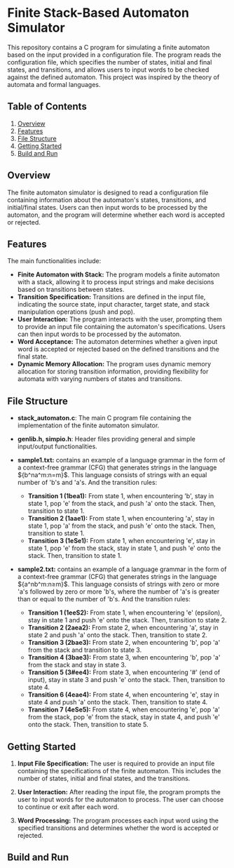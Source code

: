 # Finite Stack-Based Automaton Simulator

This repository contains a C program for simulating a finite automaton based on the input provided in a configuration file. The program reads the configuration file, which specifies the number of states, initial and final states, and transitions, and allows users to input words to be checked against the defined automaton. This project was inspired by the theory of automata and formal languages.

## Table of Contents

1. [Overview](#overview)
2. [Features](#features)
3. [File Structure](#file-structure)
4. [Getting Started](#getting-started)
5. [Build and Run](#build-and-run)

## Overview

The finite automaton simulator is designed to read a configuration file containing information about the automaton's states, transitions, and initial/final states. Users can then input words to be processed by the automaton, and the program will determine whether each word is accepted or rejected.

## Features
The main functionalities include:
   * **Finite Automaton with Stack:** The program models a finite automaton with a stack, allowing it to process input strings and make decisions based on transitions between states.
   * **Transition Specification:** Transitions are defined in the input file, indicating the source state, input character, target state, and stack manipulation operations (push and pop).
   * **User Interaction:** The program interacts with the user, prompting them to provide an input file containing the automaton's specifications. Users can then input words to be processed by the automaton.
   * **Word Acceptance:** The automaton determines whether a given input word is accepted or rejected based on the defined transitions and the final state.
   * **Dynamic Memory Allocation:** The program uses dynamic memory allocation for storing transition information, providing flexibility for automata with varying numbers of states and transitions.

## File Structure
    
  * **stack_automaton.c**: The main C program file containing the implementation of the finite automaton simulator.
  
  * **genlib.h, simpio.h**: Header files providing general and simple input/output functionalities.
    
  - **sample1.txt:** contains an example of a language grammar in the form of a context-free grammar (CFG) that generates strings in the language $\{b^na^m:n=m}$. This language consists of strings with an equal number of 'b's and 'a's.
    And the transition rules:
     * **Transition 1 (1bea1):** From state 1, when encountering 'b', stay in state 1, pop 'e' from the stack, and push 'a' onto the stack. Then, transition to state 1.
     * **Transition 2 (1aae1):** From state 1, when encountering 'a', stay in state 1, pop 'a' from the stack, and push 'e' onto the stack. Then, transition to state 1.
     * **Transition 3 (1eSe1):** From state 1, when encountering 'e', stay in state 1, pop 'e' from the stack, stay in state 1, and push 'e' onto the stack. Then, transition to state 1.
       
  - **sample2.txt:** contains an example of a language grammar in the form of a context-free grammar (CFG) that generates strings in the language $\{a^nb^m:n≥m}$. This language consists of strings with zero or more 'a's followed by zero or more       'b's, where the number of 'a's is greater than or equal to the number of 'b's.
    And the transition rules:

     * **Transition 1 (1eeS2):** From state 1, when encountering 'e' (epsilon), stay in state 1 and push 'e' onto the stack. Then, transition to state 2.
     * **Transition 2 (2aea2):** From state 2, when encountering 'a', stay in state 2 and push 'a' onto the stack. Then, transition to state 2.
     * **Transition 3 (2bae3):** From state 2, when encountering 'b', pop 'a' from the stack and transition to state 3.
     * **Transition 4 (3bae3):** From state 3, when encountering 'b', pop 'a' from the stack and stay in state 3.
     * **Transition 5 (3#ee4):** From state 3, when encountering '#' (end of input), stay in state 3 and push 'e' onto the stack. Then, transition to state 4.
     * **Transition 6 (4eae4):** From state 4, when encountering 'e', stay in state 4 and push 'a' onto the stack. Then, transition to state 4.
     * **Transition 7 (4eSe5):** From state 4, when encountering 'e', pop 'a' from the stack, pop 'e' from the stack, stay in state 4, and push 'e' onto the stack. Then, transition to state 5.
    
## Getting Started

   1. **Input File Specification:** The user is required to provide an input file containing the specifications of the finite automaton. This includes the number of states, initial and final states, and the transitions.

   2. **User Interaction:** After reading the input file, the program prompts the user to input words for the automaton to process. The user can choose to continue or exit after each word.

   3. **Word Processing:** The program processes each input word using the specified transitions and determines whether the word is accepted or rejected.

## Build and Run
   
